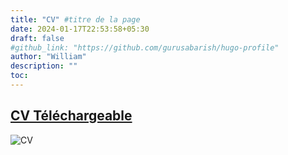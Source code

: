```yaml
---
title: "CV" #titre de la page
date: 2024-01-17T22:53:58+05:30
draft: false
#github_link: "https://github.com/gurusabarish/hugo-profile"
author: "William"
description: ""
toc: 
---
```


## [CV Téléchargeable](/images/CV/CV.pdf)
![CV](/images/CV/CV.png "Curriculum Vitae")

